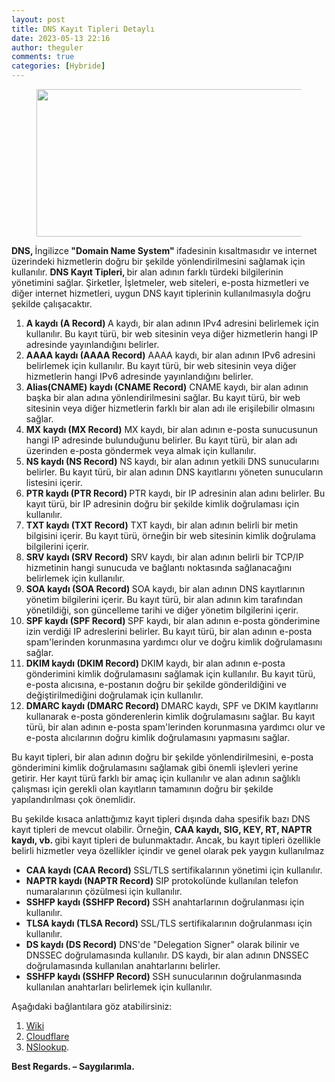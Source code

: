 ```yaml
---
layout: post
title: DNS Kayıt Tipleri Detaylı
date: 2023-05-13 22:16
author: theguler
comments: true
categories: [Hybride]
---
```

<!-- wp:image {"id":7124,"width":451,"height":236,"sizeSlug":"large","linkDestination":"none"} -->
<figure class="wp-block-image size-large is-resized"><img src="https://farukguler.com/assets/post_images/dns-records.png?w=1024" alt="" class="wp-image-7124" width="451" height="236" /></figure>
<!-- /wp:image -->

<!-- wp:paragraph -->
<p><strong>DNS, </strong>İngilizce<strong> "Domain Name System" </strong>ifadesinin kısaltmasıdır ve internet üzerindeki hizmetlerin doğru bir şekilde yönlendirilmesini sağlamak için kullanılır. <strong>DNS Kayıt Tipleri, </strong>bir alan adının farklı türdeki bilgilerinin yönetimini sağlar. Şirketler, İşletmeler, web siteleri, e-posta hizmetleri ve diğer internet hizmetleri, uygun DNS kayıt tiplerinin kullanılmasıyla doğru şekilde çalışacaktır.</p>
<!-- /wp:paragraph -->

<!-- wp:list {"ordered":true} -->
<ol><!-- wp:list-item -->
<li><strong>A kaydı (A Record) </strong>A kaydı, bir alan adının IPv4 adresini belirlemek için kullanılır. Bu kayıt türü, bir web sitesinin veya diğer hizmetlerin hangi IP adresinde yayınlandığını belirler.</li>
<!-- /wp:list-item -->

<!-- wp:list-item -->
<li><strong>AAAA kaydı (AAAA Record)</strong> AAAA kaydı, bir alan adının IPv6 adresini belirlemek için kullanılır. Bu kayıt türü, bir web sitesinin veya diğer hizmetlerin hangi IPv6 adresinde yayınlandığını belirler.</li>
<!-- /wp:list-item -->

<!-- wp:list-item -->
<li><strong>Alias(CNAME) kaydı (CNAME Record)</strong> CNAME kaydı, bir alan adının başka bir alan adına yönlendirilmesini sağlar. Bu kayıt türü, bir web sitesinin veya diğer hizmetlerin farklı bir alan adı ile erişilebilir olmasını sağlar.</li>
<!-- /wp:list-item -->

<!-- wp:list-item -->
<li><strong>MX kaydı (MX Record)</strong> MX kaydı, bir alan adının e-posta sunucusunun hangi IP adresinde bulunduğunu belirler. Bu kayıt türü, bir alan adı üzerinden e-posta göndermek veya almak için kullanılır.</li>
<!-- /wp:list-item -->

<!-- wp:list-item -->
<li><strong>NS kaydı (NS Record)</strong> NS kaydı, bir alan adının yetkili DNS sunucularını belirler. Bu kayıt türü, bir alan adının DNS kayıtlarını yöneten sunucuların listesini içerir.</li>
<!-- /wp:list-item -->

<!-- wp:list-item -->
<li><strong>PTR kaydı (PTR Record) </strong>PTR kaydı, bir IP adresinin alan adını belirler. Bu kayıt türü, bir IP adresinin doğru bir şekilde kimlik doğrulaması için kullanılır.</li>
<!-- /wp:list-item -->

<!-- wp:list-item -->
<li><strong>TXT kaydı (TXT Record)</strong> TXT kaydı, bir alan adının belirli bir metin bilgisini içerir. Bu kayıt türü, örneğin bir web sitesinin kimlik doğrulama bilgilerini içerir.</li>
<!-- /wp:list-item -->

<!-- wp:list-item -->
<li><strong>SRV kaydı (SRV Record)</strong> SRV kaydı, bir alan adının belirli bir TCP/IP hizmetinin hangi sunucuda ve bağlantı noktasında sağlanacağını belirlemek için kullanılır.</li>
<!-- /wp:list-item -->

<!-- wp:list-item -->
<li><strong>SOA kaydı (SOA Record) </strong>SOA kaydı, bir alan adının DNS kayıtlarının yönetim bilgilerini içerir. Bu kayıt türü, bir alan adının kim tarafından yönetildiği, son güncelleme tarihi ve diğer yönetim bilgilerini içerir.</li>
<!-- /wp:list-item -->

<!-- wp:list-item -->
<li><strong>SPF kaydı (SPF Record) </strong>SPF kaydı, bir alan adının e-posta gönderimine izin verdiği IP adreslerini belirler. Bu kayıt türü, bir alan adının e-posta spam'lerinden korunmasına yardımcı olur ve doğru kimlik doğrulamasını sağlar.</li>
<!-- /wp:list-item -->

<!-- wp:list-item -->
<li><strong>DKIM kaydı (DKIM Record) </strong>DKIM kaydı, bir alan adının e-posta gönderimini kimlik doğrulamasını sağlamak için kullanılır. Bu kayıt türü, e-posta alıcısına, e-postanın doğru bir şekilde gönderildiğini ve değiştirilmediğini doğrulamak için kullanılır.</li>
<!-- /wp:list-item -->

<!-- wp:list-item -->
<li><strong>DMARC kaydı (DMARC Record) </strong>DMARC kaydı, SPF ve DKIM kayıtlarını kullanarak e-posta gönderenlerin kimlik doğrulamasını sağlar. Bu kayıt türü, bir alan adının e-posta spam'lerinden korunmasına yardımcı olur ve e-posta alıcılarının doğru kimlik doğrulamasını yapmasını sağlar.</li>
<!-- /wp:list-item --></ol>
<!-- /wp:list -->

<!-- wp:paragraph -->
<p>Bu kayıt tipleri, bir alan adının doğru bir şekilde yönlendirilmesini, e-posta gönderimini kimlik doğrulamasını sağlamak gibi önemli işlevleri yerine getirir. Her kayıt türü farklı bir amaç için kullanılır ve alan adının sağlıklı çalışması için gerekli olan kayıtların tamamının doğru bir şekilde yapılandırılması çok önemlidir.</p>
<!-- /wp:paragraph -->

<!-- wp:paragraph -->
<p>Bu şekilde kısaca anlattığımız kayıt tipleri dışında daha spesifik bazı DNS kayıt tipleri de mevcut olabilir. Örneğin, <strong>CAA kaydı, SIG, KEY, RT, NAPTR kaydı, vb. </strong>gibi kayıt tipleri de bulunmaktadır. Ancak, bu kayıt tipleri özellikle belirli hizmetler veya özellikler içindir ve genel olarak pek yaygın kullanılmaz</p>
<!-- /wp:paragraph -->

<!-- wp:list -->
<ul><!-- wp:list-item -->
<li><strong>CAA kaydı (CAA Record) </strong>SSL/TLS sertifikalarının yönetimi için kullanılır.</li>
<!-- /wp:list-item -->

<!-- wp:list-item -->
<li><strong>NAPTR kaydı (NAPTR Record) </strong>SIP protokolünde kullanılan telefon numaralarının çözülmesi için kullanılır.</li>
<!-- /wp:list-item -->

<!-- wp:list-item -->
<li><strong>SSHFP kaydı (SSHFP Record) </strong>SSH anahtarlarının doğrulanması için kullanılır.</li>
<!-- /wp:list-item -->

<!-- wp:list-item -->
<li><strong>TLSA kaydı (TLSA Record) </strong>SSL/TLS sertifikalarının doğrulanması için kullanılır.</li>
<!-- /wp:list-item -->

<!-- wp:list-item -->
<li><strong>DS kaydı (DS Record)</strong> DNS'de "Delegation Signer" olarak bilinir ve DNSSEC doğrulamasında kullanılır. DS kaydı, bir alan adının DNSSEC doğrulamasında kullanılan anahtarlarını belirler.</li>
<!-- /wp:list-item -->

<!-- wp:list-item -->
<li><strong>SSHFP kaydı (SSHFP Record) </strong>SSH sunucularının doğrulanmasında kullanılan anahtarları belirlemek için kullanılır.</li>
<!-- /wp:list-item --></ul>
<!-- /wp:list -->

Aşağıdaki bağlantılara göz atabilirsiniz:
1. [Wiki](https://en.wikipedia.org/wiki/List_of_DNS_record_types)
2. [Cloudflare](https://www.cloudflare.com/learning/dns/dns-records)
3. [NSlookup](https://www.nslookup.io/learning/dns-record-types).

<!-- wp:paragraph -->
<p><strong>Best Regards. – Saygılarımla.</strong></p>
<!-- /wp:paragraph -->
